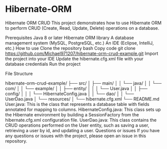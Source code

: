 # Hibernate-ORM
Hibernate ORM CRUD
This project demonstrates how to use Hibernate ORM to perform CRUD (Create, Read, Update, Delete) operations on a database.

Prerequisites
Java 8 or later
Hibernate ORM library
A database management system (MySQL, PostgreSQL, etc.)
An IDE (Eclipse, IntelliJ, etc.)
How to use
Clone the repository
bash
Copy code
git clone https://github.com/Michael971207/hibernate-orm-crud-example.git
Import the project into your IDE
Update the hibernate.cfg.xml file with your database credentials
Run the project

File Structure

hibernate-orm-crud-example/
├── src/
│   ├── main/
│   │   └── java/
│   │       └── com/
│   │           └── example/
│   │               ├── entity/
│   │               │   └── User.java
│   │               ├── config/
│   │               │   └── HibernateConfig.java
│   │               └── dao/
│   │                   └── UserDao.java
│   └── resources/
│       └── hibernate.cfg.xml
└── README.md
User.java: This is the class that represents a database table with fields annotated for mapping to columns.
HibernateConfig.java: This class sets up the Hibernate environment by building a SessionFactory from the hibernate.cfg.xml configuration file.
UserDao.java: This class contains the CRUD operations performed on the User entity, such as saving a user, retrieving a user by id, and updating a user.
Questions or issues
If you have any questions or issues with the project, please open an issue in this repository.



